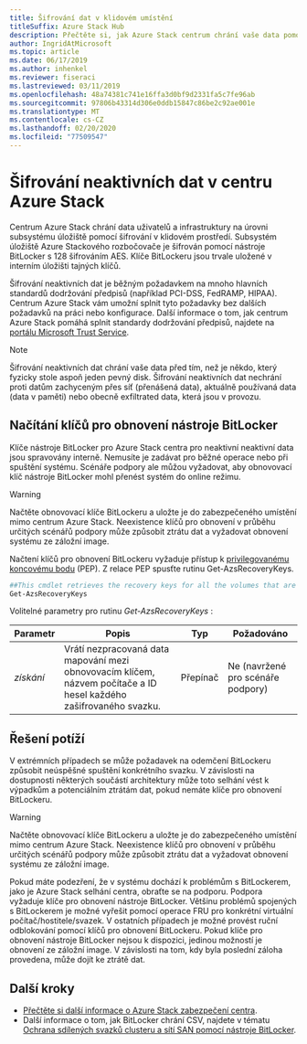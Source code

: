 ```yaml
---
title: Šifrování dat v klidovém umístění
titleSuffix: Azure Stack Hub
description: Přečtěte si, jak Azure Stack centrum chrání vaše data pomocí šifrování v klidovém prostředí.
author: IngridAtMicrosoft
ms.topic: article
ms.date: 06/17/2019
ms.author: inhenkel
ms.reviewer: fiseraci
ms.lastreviewed: 03/11/2019
ms.openlocfilehash: 48a74381c741e16ffa3d0bf9d2331fa5c7fe96ab
ms.sourcegitcommit: 97806b43314d306e0ddb15847c86be2c92ae001e
ms.translationtype: MT
ms.contentlocale: cs-CZ
ms.lasthandoff: 02/20/2020
ms.locfileid: "77509547"
---
```

# <a name="data-at-rest-encryption-in-azure-stack-hub"></a>Šifrování neaktivních dat v centru Azure Stack

Centrum Azure Stack chrání data uživatelů a infrastruktury na úrovni subsystému úložiště pomocí šifrování v klidovém prostředí. Subsystém úložiště Azure Stackového rozbočovače je šifrován pomocí nástroje BitLocker s 128 šifrováním AES. Klíče BitLockeru jsou trvale uložené v interním úložišti tajných klíčů.

Šifrování neaktivních dat je běžným požadavkem na mnoho hlavních standardů dodržování předpisů (například PCI-DSS, FedRAMP, HIPAA). Centrum Azure Stack vám umožní splnit tyto požadavky bez dalších požadavků na práci nebo konfigurace. Další informace o tom, jak centrum Azure Stack pomáhá splnit standardy dodržování předpisů, najdete na [portálu Microsoft Trust Service](https://aka.ms/AzureStackCompliance).

> [!NOTE]
> Šifrování neaktivních dat chrání vaše data před tím, než je někdo, který fyzicky stole aspoň jeden pevný disk. Šifrování neaktivních dat nechrání proti datům zachyceným přes síť (přenášená data), aktuálně používaná data (data v paměti) nebo obecně exfiltrated data, která jsou v provozu.

## <a name="retrieving-bitlocker-recovery-keys"></a>Načítání klíčů pro obnovení nástroje BitLocker

Klíče nástroje BitLocker pro Azure Stack centra pro neaktivní neaktivní data jsou spravovány interně. Nemusíte je zadávat pro běžné operace nebo při spuštění systému. Scénáře podpory ale můžou vyžadovat, aby obnovovací klíč nástroje BitLocker mohl přenést systém do online režimu.  

> [!WARNING]
> Načtěte obnovovací klíče BitLockeru a uložte je do zabezpečeného umístění mimo centrum Azure Stack. Neexistence klíčů pro obnovení v průběhu určitých scénářů podpory může způsobit ztrátu dat a vyžadovat obnovení systému ze záložní image.

Načtení klíčů pro obnovení BitLockeru vyžaduje přístup k [privilegovanému koncovému bodu](azure-stack-privileged-endpoint.md) (PEP). Z relace PEP spusťte rutinu Get-AzsRecoveryKeys.

```powershell
##This cmdlet retrieves the recovery keys for all the volumes that are encrypted with BitLocker.
Get-AzsRecoveryKeys
```

Volitelné parametry pro rutinu *Get-AzsRecoveryKeys* :

| Parametr | Popis | Typ | Požadováno |
|---------|---------|---------|---------|
|*získání* | Vrátí nezpracovaná data mapování mezi obnovovacím klíčem, názvem počítače a ID hesel každého zašifrovaného svazku.  | Přepínač | Ne (navržené pro scénáře podpory)|

## <a name="troubleshoot-issues"></a>Řešení potíží

V extrémních případech se může požadavek na odemčení BitLockeru způsobit neúspěšné spuštění konkrétního svazku. V závislosti na dostupnosti některých součástí architektury může toto selhání vést k výpadkům a potenciálním ztrátám dat, pokud nemáte klíče pro obnovení BitLockeru.

> [!WARNING]
> Načtěte obnovovací klíče BitLockeru a uložte je do zabezpečeného umístění mimo centrum Azure Stack. Neexistence klíčů pro obnovení v průběhu určitých scénářů podpory může způsobit ztrátu dat a vyžadovat obnovení systému ze záložní image.

Pokud máte podezření, že v systému dochází k problémům s BitLockerem, jako je Azure Stack selhání centra, obraťte se na podporu. Podpora vyžaduje klíče pro obnovení nástroje BitLocker. Většinu problémů spojených s BitLockerem je možné vyřešit pomocí operace FRU pro konkrétní virtuální počítač/hostitele/svazek. V ostatních případech je možné provést ruční odblokování pomocí klíčů pro obnovení BitLockeru. Pokud klíče pro obnovení nástroje BitLocker nejsou k dispozici, jedinou možností je obnovení ze záložní image. V závislosti na tom, kdy byla poslední záloha provedena, může dojít ke ztrátě dat.

## <a name="next-steps"></a>Další kroky

- [Přečtěte si další informace o Azure Stack zabezpečení centra](azure-stack-security-foundations.md).
- Další informace o tom, jak BitLocker chrání CSV, najdete v tématu [Ochrana sdílených svazků clusteru a sítí SAN pomocí nástroje BitLocker](https://docs.microsoft.com/windows/security/information-protection/bitlocker/protecting-cluster-shared-volumes-and-storage-area-networks-with-bitlocker).
